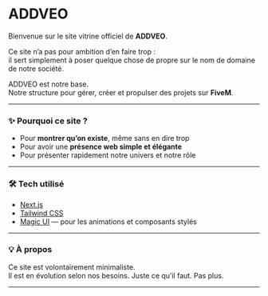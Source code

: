 # ADDVEO

Bienvenue sur le site vitrine officiel de **ADDVEO**.

Ce site n’a pas pour ambition d’en faire trop :  
il sert simplement à poser quelque chose de propre sur le nom de domaine de notre société.

ADDVEO est notre base.  
Notre structure pour gérer, créer et propulser des projets sur **FiveM**.

---

### ✨ Pourquoi ce site ?

- Pour **montrer qu’on existe**, même sans en dire trop
- Pour avoir une **présence web simple et élégante**
- Pour présenter rapidement notre univers et notre rôle

---

### 🛠️ Tech utilisé

- [Next.js](https://nextjs.org)
- [Tailwind CSS](https://tailwindcss.com)
- [Magic UI](https://magicui.design) — pour les animations et composants stylés

---

### 💡 À propos

Ce site est volontairement minimaliste.  
Il est en évolution selon nos besoins. Juste ce qu’il faut. Pas plus.

---

